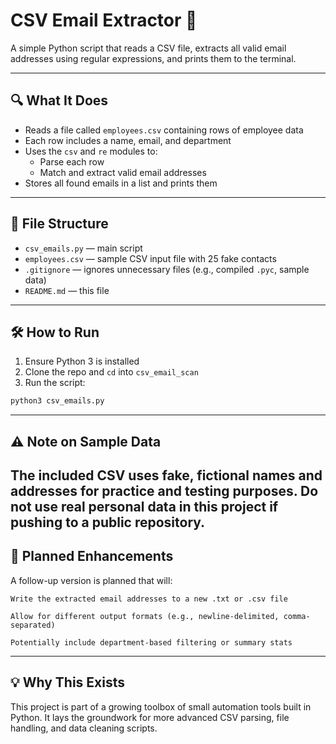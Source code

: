 # CSV Email Extractor 📧

A simple Python script that reads a CSV file, extracts all valid email addresses using regular expressions, and prints them to the terminal.

---

## 🔍 What It Does

- Reads a file called `employees.csv` containing rows of employee data  
- Each row includes a name, email, and department  
- Uses the `csv` and `re` modules to:
  - Parse each row
  - Match and extract valid email addresses
- Stores all found emails in a list and prints them

---

## 📂 File Structure

- `csv_emails.py` — main script  
- `employees.csv` — sample CSV input file with 25 fake contacts  
- `.gitignore` — ignores unnecessary files (e.g., compiled `.pyc`, sample data)  
- `README.md` — this file  

---

## 🛠 How to Run

1. Ensure Python 3 is installed  
2. Clone the repo and `cd` into `csv_email_scan`  
3. Run the script:

```bash
python3 csv_emails.py
```
---

## ⚠️ Note on Sample Data

The included CSV uses fake, fictional names and addresses for practice and testing purposes.
Do not use real personal data in this project if pushing to a public repository.
---

## 🔮 Planned Enhancements

A follow-up version is planned that will:

    Write the extracted email addresses to a new .txt or .csv file

    Allow for different output formats (e.g., newline-delimited, comma-separated)

    Potentially include department-based filtering or summary stats
---
    
## 💡 Why This Exists

This project is part of a growing toolbox of small automation tools built in Python.
It lays the groundwork for more advanced CSV parsing, file handling, and data cleaning scripts.

    
